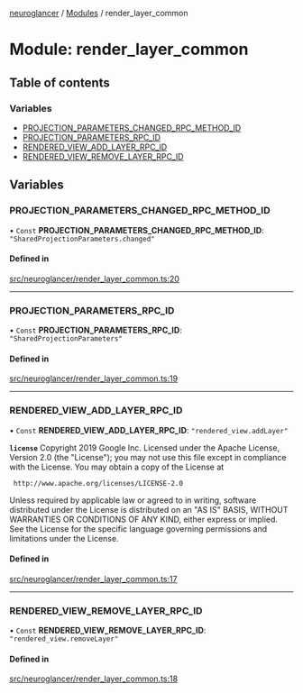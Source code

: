 [neuroglancer](../README.md) / [Modules](../modules.md) / render\_layer\_common

# Module: render\_layer\_common

## Table of contents

### Variables

- [PROJECTION\_PARAMETERS\_CHANGED\_RPC\_METHOD\_ID](render_layer_common.md#projection_parameters_changed_rpc_method_id)
- [PROJECTION\_PARAMETERS\_RPC\_ID](render_layer_common.md#projection_parameters_rpc_id)
- [RENDERED\_VIEW\_ADD\_LAYER\_RPC\_ID](render_layer_common.md#rendered_view_add_layer_rpc_id)
- [RENDERED\_VIEW\_REMOVE\_LAYER\_RPC\_ID](render_layer_common.md#rendered_view_remove_layer_rpc_id)

## Variables

### PROJECTION\_PARAMETERS\_CHANGED\_RPC\_METHOD\_ID

• `Const` **PROJECTION\_PARAMETERS\_CHANGED\_RPC\_METHOD\_ID**: ``"SharedProjectionParameters.changed"``

#### Defined in

[src/neuroglancer/render_layer_common.ts:20](https://github.com/ActiveBrainAtlas2/neuroglancer/blob/b9eb98e6/src/neuroglancer/render_layer_common.ts#L20)

___

### PROJECTION\_PARAMETERS\_RPC\_ID

• `Const` **PROJECTION\_PARAMETERS\_RPC\_ID**: ``"SharedProjectionParameters"``

#### Defined in

[src/neuroglancer/render_layer_common.ts:19](https://github.com/ActiveBrainAtlas2/neuroglancer/blob/b9eb98e6/src/neuroglancer/render_layer_common.ts#L19)

___

### RENDERED\_VIEW\_ADD\_LAYER\_RPC\_ID

• `Const` **RENDERED\_VIEW\_ADD\_LAYER\_RPC\_ID**: ``"rendered_view.addLayer"``

**`license`**
Copyright 2019 Google Inc.
Licensed under the Apache License, Version 2.0 (the "License");
you may not use this file except in compliance with the License.
You may obtain a copy of the License at

     http://www.apache.org/licenses/LICENSE-2.0

Unless required by applicable law or agreed to in writing, software
distributed under the License is distributed on an "AS IS" BASIS,
WITHOUT WARRANTIES OR CONDITIONS OF ANY KIND, either express or implied.
See the License for the specific language governing permissions and
limitations under the License.

#### Defined in

[src/neuroglancer/render_layer_common.ts:17](https://github.com/ActiveBrainAtlas2/neuroglancer/blob/b9eb98e6/src/neuroglancer/render_layer_common.ts#L17)

___

### RENDERED\_VIEW\_REMOVE\_LAYER\_RPC\_ID

• `Const` **RENDERED\_VIEW\_REMOVE\_LAYER\_RPC\_ID**: ``"rendered_view.removeLayer"``

#### Defined in

[src/neuroglancer/render_layer_common.ts:18](https://github.com/ActiveBrainAtlas2/neuroglancer/blob/b9eb98e6/src/neuroglancer/render_layer_common.ts#L18)
